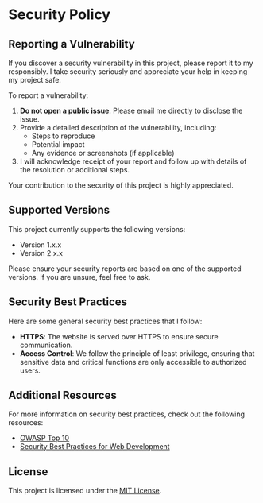 # Security Policy

## Reporting a Vulnerability

If you discover a security vulnerability in this project, please report it to my responsibly. I take security seriously and appreciate your help in keeping my project safe.

To report a vulnerability:

1. **Do not open a public issue**. Please email me directly to disclose the issue.
2. Provide a detailed description of the vulnerability, including:
   - Steps to reproduce
   - Potential impact
   - Any evidence or screenshots (if applicable)
3. I will acknowledge receipt of your report and follow up with details of the resolution or additional steps.

Your contribution to the security of this project is highly appreciated.

## Supported Versions

This project currently supports the following versions:

- Version 1.x.x
- Version 2.x.x

Please ensure your security reports are based on one of the supported versions. If you are unsure, feel free to ask.

## Security Best Practices

Here are some general security best practices that I follow:

- **HTTPS**: The website is served over HTTPS to ensure secure communication.
- **Access Control**: We follow the principle of least privilege, ensuring that sensitive data and critical functions are only accessible to authorized users.

## Additional Resources

For more information on security best practices, check out the following resources:

- [OWASP Top 10](https://owasp.org/www-project-top-ten/)
- [Security Best Practices for Web Development](https://developer.mozilla.org/en-US/docs/Web/Security)

## License

This project is licensed under the [MIT License](LICENSE).